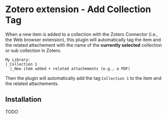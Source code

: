# Zotero extension - Add Collection Tag

When a new item is added to a collection with the Zotero Connector (i.e., the Web browser extension), this plugin will automatically tag the item and the related attachement with the name of the **currently selected** collection or sub collection in Zotero.

```
My Library:
|_Collection 1
  |_New item added + related attachements (e.g., a PDF)
```

Then the plugin will automatically add the tag `Collection 1` to the item and the related attachements.

## Installation

TODO
